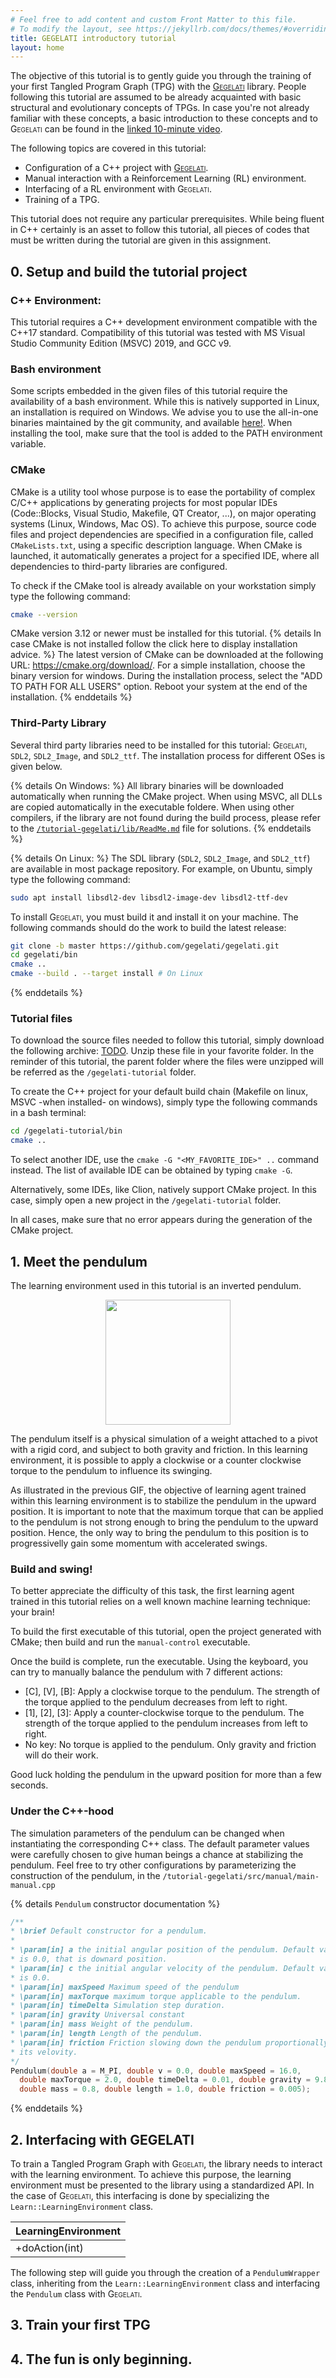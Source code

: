 ```yaml
---
# Feel free to add content and custom Front Matter to this file.
# To modify the layout, see https://jekyllrb.com/docs/themes/#overriding-theme-defaults
title: GEGELATI introductory tutorial
layout: home
---
```


The objective of this tutorial is to gently guide you through the training of your first Tangled Program Graph (TPG) with the [<span style="font-variant: small-caps;">Gegelati</span>](https://github.com/gegelati/gegelati) library.
People following this tutorial are assumed to be already acquainted with basic structural and evolutionary concepts of TPGs.
In case you're not already familiar with these concepts, a basic introduction to these concepts and to <span style="font-variant: small-caps;">Gegelati</span> can be found in the [linked 10-minute video](https://youtu.be/t0Ta5Vo5h7s).

The following topics are covered in this tutorial:
* Configuration of a C++ project with [<span style="font-variant: small-caps;">Gegelati</span>](https://github.com/gegelati/gegelati).
* Manual interaction with a Reinforcement Learning (RL) environment.
* Interfacing of a RL environment with <span style="font-variant: small-caps;">Gegelati</span>.
* Training of a TPG.

This tutorial does not require any particular prerequisites.
While being fluent in C++ certainly is an asset to follow this tutorial, all pieces of codes that must be written during the tutorial are given in this assignment.


## 0. Setup and build the tutorial project

### C++ Environment:
This tutorial requires a C++ development environment compatible with the C++17 standard.
Compatibility of this tutorial was tested with MS Visual Studio Community Edition (MSVC) 2019, and GCC v9.


### Bash environment
Some scripts embedded in the given files of this tutorial require the availability of a bash environment.
While this is natively supported in Linux, an installation is required on Windows.
We advise you to use the all-in-one binaries maintained by the git community, and available [here!](https://git-scm.com/downloads).
When installing the tool, make sure that the tool is added to the PATH environment variable.

### CMake
CMake is a utility tool whose purpose is to ease the portability of complex C/C++ applications by generating projects for most popular IDEs (Code::Blocks, Visual Studio, Makefile, QT Creator, ...), on major operating systems (Linux, Windows, Mac OS).
To achieve this purpose, source code files and project dependencies are specified in a configuration file, called `CMakeLists.txt`, using a specific description language.
When CMake is launched, it automatically generates a project for a specified IDE, where all dependencies to third-party libraries are configured.

To check if the CMake tool is already available on your workstation simply type the following command:
```bash
cmake --version
```
CMake version 3.12 or newer must be installed for this tutorial.
{% details In case CMake is not installed follow the click here to display installation advice. %}
The latest version of CMake can be downloaded at the following URL: https://cmake.org/download/.
For a simple installation, choose the binary version for windows.
During the installation process, select the "ADD TO PATH FOR ALL USERS" option.
Reboot your system at the end of the installation.
{% enddetails %}


### Third-Party Library
Several third party libraries need to be installed for this tutorial: <span style="font-variant: small-caps;">Gegelati</span>, `SDL2`, `SDL2_Image`, and `SDL2_ttf`.
The installation process for different OSes is given below.

{% details On Windows: %}
All library binaries will be downloaded automatically when running the CMake project.
When using MSVC, all DLLs are copied automatically in the executable foldere.
When using other compilers, if the library are not found during the build process, please refer to the [`/tutorial-gegelati/lib/ReadMe.md`](../lib/ReadMe.md) file for solutions.
{% enddetails %}

{% details On Linux: %}
The SDL library (`SDL2`, `SDL2_Image`, and `SDL2_ttf`) are available in most package repository.
For example, on Ubuntu, simply type the following command:
```bash
sudo apt install libsdl2-dev libsdl2-image-dev libsdl2-ttf-dev
```

To install <span style="font-variant: small-caps;">Gegelati</span>, you must build it and install it on your machine.
The following commands should do the work to build the latest release:
```bash
git clone -b master https://github.com/gegelati/gegelati.git
cd gegelati/bin
cmake ..
cmake --build . --target install # On Linux
```
{% enddetails %}


### Tutorial files
To download the source files needed to follow this tutorial, simply download the following archive: [TODO](TODO).
Unzip these file in your favorite folder.
In the reminder of this tutorial, the parent folder where the files were unzipped will be referred as the `/gegelati-tutorial` folder.

To create the C++ project for your default build chain (Makefile on linux, MSVC -when installed- on windows), simply type the following commands in a bash terminal:
```bash
cd /gegelati-tutorial/bin
cmake ..
```
To select another IDE, use the `cmake -G "<MY_FAVORITE_IDE>" ..` command instead.
The list of available IDE can be obtained by typing `cmake -G`.

Alternatively, some IDEs, like Clion, natively support CMake project.
In this case, simply open a new project in the `/gegelati-tutorial` folder.

In all cases, make sure that no error appears during the generation of the CMake project.


## 1. Meet the pendulum
The learning environment used in this tutorial is an inverted pendulum.

<div align=center><img src="./img/pendulum_g6_200x200.gif" width="200" /></div>

The pendulum itself is a physical simulation of a weight attached to a pivot with a rigid cord, and subject to both gravity and friction.
In this learning environment, it is possible to apply a clockwise or a counter clockwise torque to the pendulum to influence its swinging.

As illustrated in the previous GIF, the objective of learning agent trained within this learning environment is to stabilize the pendulum in the upward position.
It is important to note that the maximum torque that can be applied to the pendulum is not strong enough to bring the pendulum to the upward position.
Hence, the only way to bring the pendulum to this position is to progressivelly gain some momentum with accelerated swings.

### Build and swing!
To better appreciate the difficulty of this task, the first learning agent trained in this tutorial relies on a well known machine learning technique: your brain!

To build the first executable of this tutorial, open the project generated with CMake; then build and run the `manual-control` executable.

Once the build is complete, run the executable.
Using the keyboard, you can try to manually balance the pendulum with 7 different actions:
* [C], [V], [B]: Apply a clockwise torque to the pendulum. The strength of the torque applied to the pendulum decreases from left to right.
* [1], [2], [3]: Apply a counter-clockwise torque to the pendulum. The strength of the torque applied to the pendulum increases from left to right.
* No key: No torque is applied to the pendulum. Only gravity and friction will do their work.

Good luck holding the pendulum in the upward position for more than a few seconds.

### Under the C++-hood
The simulation parameters of the pendulum can be changed when instantiating the corresponding C++ class.
The default parameter values were carefully chosen to give human beings a chance at stabilizing the pendulum.
Feel free to try other configurations by parameterizing the construction of the pendulum, in the `/tutorial-gegelati/src/manual/main-manual.cpp`

{% details `Pendulum` constructor documentation %}
```cpp
/**
* \brief Default constructor for a pendulum.
*
* \param[in] a the initial angular position of the pendulum. Default value
* is 0.0, that is downard position.
* \param[in] c the initial angular velocity of the pendulum. Default value
* is 0.0.
* \param[in] maxSpeed Maximum speed of the pendulum
* \param[in] maxTorque maximum torque applicable to the pendulum.
* \param[in] timeDelta Simulation step duration.
* \param[in] gravity Universal constant
* \param[in] mass Weight of the pendulum.
* \param[in] length Length of the pendulum.
* \param[in] friction Friction slowing down the pendulum proportionally to
* its velovity.
*/
Pendulum(double a = M_PI, double v = 0.0, double maxSpeed = 16.0,
  double maxTorque = 2.0, double timeDelta = 0.01, double gravity = 9.81,
  double mass = 0.8, double length = 1.0, double friction = 0.005);
```

{% enddetails %}

## 2. Interfacing with GEGELATI

To train a Tangled Program Graph with <span style="font-variant: small-caps;">Gegelati</span>, the library needs to interact with the learning environment.
To achieve this purpose, the learning environment must be presented to the library using a standardized API.
In the case of <span style="font-variant: small-caps;">Gegelati</span>, this interfacing is done by specializing the `Learn::LearningEnvironment` class.

| LearningEnvironment |
|:------------------- |
|+doAction(int)       |

The following step will guide you through the creation of a `PendulumWrapper` class, inheriting from the `Learn::LearningEnvironment` class and interfacing the `Pendulum` class with <span style="font-variant: small-caps;">Gegelati</span>.


## 3. Train your first TPG

## 4. The fun is only beginning.
